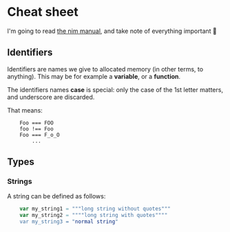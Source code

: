 
# Cheat sheet

I'm going to read [the nim manual](https://nim-lang.org/docs/manual.html), and take note of everything important 🙌 



## Identifiers

Identifiers are names we give to allocated memory (in other terms, to anything). This may be for example a **variable**, or a **function**.

The identifiers names **case** is special: only the case of the 1st letter matters, and underscore are discarded.

That means:
```
    Foo === FOO
    foo !== Foo
    Foo === F_o_O
        ...
```

## Types

### Strings

A string can be defined as follows:

```nim
    var my_string1 = """long string without quotes"""
    var my_string2 = """"long string with quotes""""
    var my_string3 = "normal string"
```
